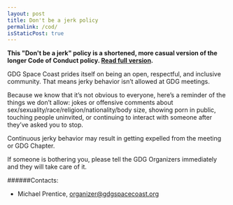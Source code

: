```yaml
---
layout: post
title: Don't be a jerk policy
permalink: /cod/
isStaticPost: true
---
```


__This "Don't be a jerk" policy is a shortened, more casual version of the longer Code of Conduct policy.
[Read full version](http://meta.wikimedia.org/wiki/Don%27t_be_a_dick).__


GDG Space Coast prides itself on being an open, respectful, and inclusive community. That means jerky behavior isn’t allowed at GDG meetings.

Because we know that it’s not obvious to everyone, here’s a reminder of the things we don’t allow: 
jokes or offensive comments about sex/sexuality/race/religion/nationality/body size, showing porn in public, 
touching people uninvited, or continuing to interact with someone after they’ve asked you to stop. 

Continuous jerky behavior may result in getting expelled from the meeting or GDG Chapter.

If someone is bothering you, please tell the GDG Organizers immediately and they will take care of it.

######Contacts:

- Michael Prentice, [organizer@gdgspacecoast.org](mailto:organizer@gdgspacecoast.org)

<img class="img-responsive feature-image" src="{{ site.baseurl }}/img/posts/cod.jpg" style="display:none">